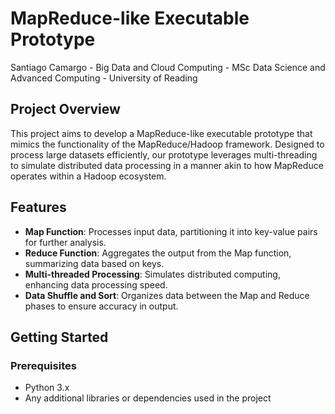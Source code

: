 # MapReduce-like Executable Prototype
Santiago Camargo - Big Data and Cloud Computing - MSc Data Science and Advanced Computing - University of Reading

## Project Overview

This project aims to develop a MapReduce-like executable prototype that mimics the functionality of the MapReduce/Hadoop framework. Designed to process large datasets efficiently, our prototype leverages multi-threading to simulate distributed data processing in a manner akin to how MapReduce operates within a Hadoop ecosystem.

## Features

- **Map Function**: Processes input data, partitioning it into key-value pairs for further analysis.
- **Reduce Function**: Aggregates the output from the Map function, summarizing data based on keys.
- **Multi-threaded Processing**: Simulates distributed computing, enhancing data processing speed.
- **Data Shuffle and Sort**: Organizes data between the Map and Reduce phases to ensure accuracy in output.

## Getting Started

### Prerequisites

- Python 3.x
- Any additional libraries or dependencies used in the project
